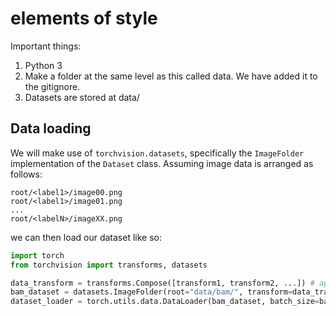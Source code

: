# elements of style

Important things:
1. Python 3
2. Make a folder at the same level as this called data. We have added it to the gitignore.
3. Datasets are stored at data/<dataset-name>

## Data loading

We will make use of `torchvision.datasets`, specifically the `ImageFolder` implementation of the `Dataset` class. Assuming image data is arranged as follows:
```
root/<label1>/image00.png
root/<label1>/image01.png
...
root/<labelN>/imageXX.png
```
we can then load our dataset like so:
```python
import torch
from torchvision import transforms, datasets

data_transform = transforms.Compose([transform1, transform2, ...]) # apply some transformations
bam_dataset = datasets.ImageFolder(root="data/bam/", transform=data_transform)
dataset_loader = torch.utils.data.DataLoader(bam_dataset, batch_size=batch_sz, shuffle=True)
```
